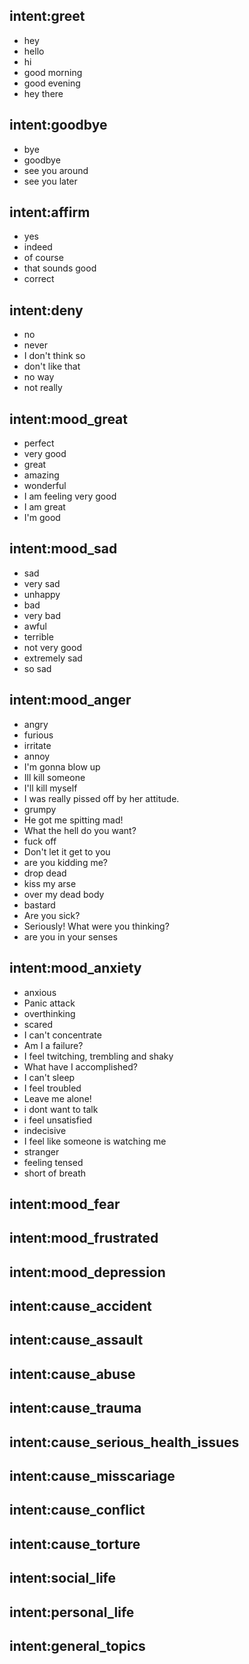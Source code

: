 ## intent:greet
- hey
- hello
- hi
- good morning
- good evening
- hey there

## intent:goodbye
- bye
- goodbye
- see you around
- see you later

## intent:affirm
- yes
- indeed
- of course
- that sounds good
- correct

## intent:deny
- no
- never
- I don't think so
- don't like that
- no way
- not really

## intent:mood_great
- perfect
- very good
- great
- amazing
- wonderful
- I am feeling very good
- I am great
- I'm good

## intent:mood_sad
- sad
- very sad
- unhappy
- bad
- very bad
- awful
- terrible
- not very good
- extremely sad
- so sad

## intent:mood_anger
- angry
- furious
- irritate
- annoy
- I'm gonna blow up
- Ill kill someone
- I'll kill myself
- I was really pissed off by her attitude.
- grumpy
- He got me spitting mad!
- What the hell do you want?
- fuck off
- Don't let it get to you
- are you kidding me?
- drop dead
- kiss my arse
- over my dead body
- bastard
- Are you sick?
- Seriously! What were you thinking?
- are you in your senses

## intent:mood_anxiety
- anxious
- Panic attack
- overthinking
- scared
- I can't concentrate
- Am I a failure?
- I feel twitching, trembling and shaky
- What have I accomplished?
- I can't sleep
- I feel troubled
- Leave me alone!
- i dont want to talk
- i feel unsatisfied
- indecisive
- I feel like someone is watching me
- stranger
- feeling tensed
- short of breath

## intent:mood_fear

## intent:mood_frustrated

## intent:mood_depression

## intent:cause_accident

## intent:cause_assault

## intent:cause_abuse

## intent:cause_trauma

## intent:cause_serious_health_issues

## intent:cause_misscariage

## intent:cause_conflict

## intent:cause_torture

## intent:social_life

## intent:personal_life

## intent:general_topics